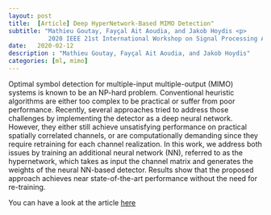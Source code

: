 ```yaml
---
layout: post
title:  [Article] Deep HyperNetwork-Based MIMO Detection"
subtitle: "Mathieu Goutay, Fayçal Ait Aoudia, and Jakob Hoydis <p>
           2020 IEEE 21st International Workshop on Signal Processing Advances in Wireless Communications (SPAWC), Atlanta, Georgia, USA "
date:   2020-02-12
description : "Mathieu Goutay, Fayçal Ait Aoudia, and Jakob Hoydis"
categories: [ml, mimo]
---
```


 Optimal symbol detection for multiple-input multiple-output (MIMO) systems is known to be an NP-hard problem. Conventional heuristic algorithms are either too complex to be practical or suffer from poor performance. Recently, several approaches tried to address those challenges by implementing the detector as a deep neural network. However, they either still achieve unsatisfying performance on practical spatially correlated channels, or are computationally demanding since they require retraining for each channel realization. In this work, we address both issues by training an additional neural network (NN), referred to as the hypernetwork, which takes as input the channel matrix and generates the weights of the neural NN-based detector. Results show that the proposed approach achieves near state-of-the-art performance without the need for re-training. 

You can have a look at the article [here]( https://arxiv.org/abs/2002.02750 )
